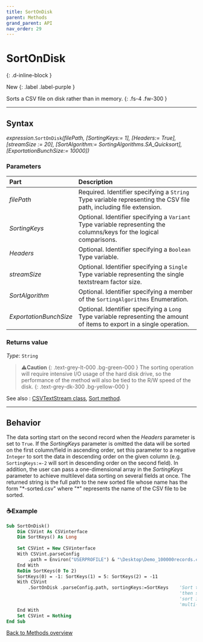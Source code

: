 ```yaml
---
title: SortOnDisk
parent: Methods
grand_parent: API
nav_order: 29
---
```


# SortOnDisk
{: .d-inline-block }

New
{: .label .label-purple }

Sorts a CSV file on disk rather than in memory.
{: .fs-4 .fw-300 }

---

## Syntax

*expression*.`SortOnDisk`*(filePath, \[SortingKeys:= 1\], \[Headers:= True\], \[streamSize := 20\], \[SortAlgorithm:= SortingAlgorithms.SA_Quicksort\], \[ExportationBunchSize:= 10000\])*

### Parameters

<table>
<thead>
<tr>
<th style="text-align: left;">Part</th>
<th style="text-align: left;">Description</th>
</tr>
</thead>
<tbody>
<tr>
<td style="text-align: left;"><em>filePath</em></td>
<td style="text-align: left;">Required. Identifier specifying a <code>String</code> Type variable representing the CSV file path, including file extension.</td>
</tr>
<tr>
<td style="text-align: left;"><em>SortingKeys</em></td>
<td style="text-align: left;">Optional. Identifier specifying a <code>Variant</code> Type variable representing the columns/keys for the logical comparisons.</td>
</tr>
<tr>
<td style="text-align: left;"><em>Headers</em></td>
<td style="text-align: left;">Optional. Identifier specifying a <code>Boolean</code> Type variable.</td>
</tr>
<tr>
<td style="text-align: left;"><em>streamSize</em></td>
<td style="text-align: left;">Optional. Identifier specifying a <code>Single</code> Type variable representing the single textstream factor size.</td>
</tr>
<tr>
<td style="text-align: left;"><em>SortAlgorithm</em></td>
<td style="text-align: left;">Optional. Identifier specifying a member of the <code>SortingAlgorithms</code> Enumeration.</td>
</tr>
<tr>
<td style="text-align: left;"><em>ExportationBunchSize</em></td>
<td style="text-align: left;">Optional. Identifier specifying a <code>Long</code> Type variable representing the amount of items to export in a single operation.</td>
</tr>
</tbody>
</table>

### Returns value

*Type*: `String`

>⚠️**Caution**
>{: .text-grey-lt-000 .bg-green-000 }
>The sorting operation will require intensive I/O usage of the hard disk drive, so the performance of the method will also be tied to the R/W speed of the disk.
{: .text-grey-dk-300 .bg-yellow-000 }

See also
: [CSVTextStream class](https://ws-garcia.github.io/VBA-CSV-interface/api/csvtextstream.html), [Sort method](https://ws-garcia.github.io/VBA-CSV-interface/api/methods/sort.html).

---

## Behavior

The data sorting start on the second record when the *Headers* parameter is set to `True`. If the *SortingKeys* parameter is omitted the data will be sorted on the first column/field in ascending order, set this parameter to a negative `Integer` to sort the data in descending order on the given column (e.g. `SortingKeys:=-2` will sort in descending order on the second field). In addition, the user can pass a one-dimensional array in the *SortingKeys* parameter to achieve multilevel data sorting on several fields at once. The returned string is the full path to the new sorted file whose name has the form "\*-sorted.csv" where "\*" represents the name of the CSV file to be sorted.


### ☕Example

```vb
Sub SortOnDisk()
    Dim CSVint As CSVinterface
    Dim SortKeys() As Long
    
    Set CSVint = New CSVinterface
    With CSVint.parseConfig
        .path = Environ("USERPROFILE") & "\Desktop\Demo_100000records.csv"
    End With
    ReDim SortKeys(0 To 2)
    SortKeys(0) = -1: SortKeys(1) = 5: SortKeys(2) = -11
    With CSVint
        .SortOnDisk .parseConfig.path, sortingKeys:=SortKeys    'Sort the data in descending order on column 1,
                                                                'then sort in ascending order on column 5 and
                                                                'sort in descending order on column 11. This
                                                                'multi-level sorting is "stable".
    End With
    Set CSVint = Nothing
End Sub
```

[Back to Methods overview](https://ws-garcia.github.io/VBA-CSV-interface/api/methods/)

